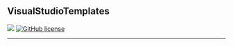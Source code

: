 ## VisualStudioTemplates

![](https://img.shields.io/github/repo-size/cccaaannn/VisualStudioTemplates?style=flat-square) [![GitHub license](https://img.shields.io/github/license/cccaaannn/VisualStudioTemplates?style=flat-square)](https://github.com/cccaaannn/VisualStudioTemplates/blob/master/LICENSE)
 
---